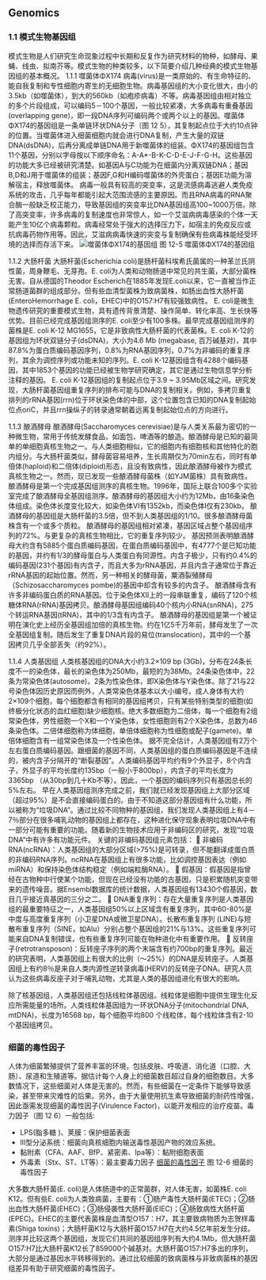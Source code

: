 ## Genomics


### 1.1 模式生物基因组
模式生物是人们研究生命现象过程中长期和反复作为研究材料的物种，如酵母、果蝇、线虫、拟南芥等。模式生物的种类较多，以下简要介绍几种经典的模式生物基因组的基本概况。
1.1.1 噬菌体ΦX174
病毒(virus)是一类原始的、有生命特征的、能自我复制和专性细胞内寄生的无细胞生物。病毒基因组的大小变化很大，由小的3.5kb（如噬菌体），到大的560kb（如疱疹病毒）不等。病毒基因组由相对独立的多个片段组成，可以编码5－100个基因，一般比较紧凑，大多病毒有重叠基因(overlapping gene)，即一段DNA序列可编码两个或两个以上的基因。噬菌体ΦX174的基因组是一条单链环状DNA分子（图 12 5），其复制起点位于大约10点钟的位置。当噬菌体进入细菌细胞内就会进行DNA复制，产生大量的双链DNA(dsDNA)，后再分离成单链DNA用于新噬菌体的组装。ΦX174的基因组包含11个基因，分别以字母按以下顺序命名：A-A*-B-K-C-D-E-J-F-G-H。这些基因的功能大多已经被研究清楚。如基因A与C功能为在细菌内分离双链DNA；基因B,D和J用于噬菌体的组装；基因F,G和H编码噬菌体的外壳蛋白；基因E功能为溶解宿主，释放噬菌体。
病毒一般具有较高的突变率，这是流感病毒逃避人类免疫系统的攻击，几乎每年都能引起大范围流感的主要原因。而且RNA病毒的RNA聚合酶一般缺乏校正能力，导致基因组的突变率比DNA基因组高100~1000万倍。除了高突变率，许多病毒的复制速度也非常惊人，如一个艾滋病病毒感染的个体一天能产生10亿个病毒颗粒。病毒经常处于强大的选择压力下，如宿主的免疫反应或抗病毒药物作用等。因此，艾滋病病毒快速的突变与复制确保有些病毒株能经受环境的选择而存活下来。
![噬菌体ΦX174的基因组](https://raw.githubusercontent.com/adong77/bigbook/master/imageBed/book/fig12-5.png)
图 12-5 噬菌体ΦX174的基因组

1.1.2 大肠杆菌
大肠杆菌(Escherichia coli)是肠杆菌科埃希氏菌属的一种革兰氏阴性菌，周身鞭毛、无芽孢。E. coli为人类和动物肠道中常见的共生菌，大部分菌株无害。自从德国的Theodor Escherich在1885年发现E.coli以来，它一直被当作正常肠道菌群的组成部分。但有些血清型菌株为致病菌株，如肠出血性大肠杆菌(EnteroHemorrhage E. coli，EHEC)中的O157:H7有较强致病性。
E. coli是微生物遗传研究的重要模式生物，具有遗传背景清楚、操作简单、转化率高、生长快等优势。目前已经完成基因组测序的E. coli至少有100多株。最早完成基因组测序的菌株是E. coli K-12 MG1655，它是非致病性大肠杆菌的代表菌株。E. coli K-12的基因组为环状双链分子(dsDNA)，大小为4.6 Mb (megabase, 百万碱基对)，其中87.8%为蛋白质编码基因序列，0.8%为RNA基因序列，0.7%为非编码的重复序列，其余为调控序列或功能未知的序列。E. coli K-12基因组含有4288个编码基因，其中1853个基因的功能已经被生物学研究确定，其它是通过生物信息学分析注释的基因。
E. coli K-12基因组的复制起点位于3.9 ~ 3.95Mb区域之间。研究发现，大肠杆菌基因组重复序列的排布可能与DNA的复制相关。例如，多拷贝重复排列的rRNA基因(rrn)位于环状染色体的中部，这个位置包含已知的DNA复制起始位点oriC，并且rrn操纵子的转录通常朝着远离复制起始位点的方向进行。

1.1.3 酿酒酵母
酿酒酵母(Saccharomyces cerevisiae)是与人类关系最为密切的一种微生物，常用于传统发酵食品，如面包、啤酒等的酿造。酿酒酵母是已知的最简单的单细胞真核生物之一。与人类细胞相似，它的细胞内有细胞核和其他特化的胞内组分。与大肠杆菌类似，酵母菌容易培养，生长周期仅为70min左右，同时有单倍体(haploid)和二倍体(diploid)形态，且没有致病性，因此酿酒酵母被作为模式真核生物之一。然而，现已发现一些酿酒酵母菌株（如YJM菌株）具有致病性。
酿酒酵母是第一个完成基因组测序的真核生物。1996年，国际上联合100多个实验室完成了酿酒酵母全基因组测序。酿酒酵母的基因组大小约为12Mb，由16条染色体组成。染色体长度变化较大，如染色体Ⅵ有1352kb，而染色体Ⅰ仅有230kb。  酿酒酵母的基因组是大肠杆菌的3.5倍，但不到人类基因组的1/10。很多酿酒酵母菌株含有一个或多个质粒。
酿酒酵母的基因组相对紧凑，基因区域占整个基因组序列的72%。与更复杂的真核生物相比，它的重复序列较少。  基因预测表明酿酒酵母大约含有5885个蛋白质编码基因，在蛋白质编码基因中，有4777个是已知功能的基因，并约有1/3的酵母蛋白与人类蛋白有同源性。内含子极少，只有约0.4%的编码基因(231个基因)有内含子，而且大多为rRNA基因，并且内含子通常位于靠近rRNA基因的起始位置。然而，另一种相关的酵母菌，粟酒裂殖酵母（Schizosaccharomyces pombe)的基因中却含有较多的内含子。
 酿酒酵母含有许多非编码蛋白质的RNA基因。位于染色体Ⅻ上的一段串联重复，编码了120个核糖体RNA(rRNA)基因拷贝。酿酒酵母基因组编码40个核内小RNA(snRNA)，275个转运RNA基因(tRNA)，其中的1/3含有内含子。
酿酒酵母的基因组是第一个被证明在演化史上经历全基因组加倍的真核生物。约在1亿5千万年前，酵母发生了一次全基因组复制。随后发生了重复DNA片段的易位(translocation)，其中的一个基因拷贝几乎全部丢失（约92%）。

1.1.4 人类基因组
人类核基因组的DNA大小约3.2×109 bp (3Gb)，分布在24条长度不一的染色体，最长的染色体为250Mb，最短的为38Mb。24条染色体中，22条为常染色体(autosome)，2条为性染色体，即X染色体与Y染色体。除了21与22号染色体因历史原因而例外，人类常染色体基本以大小编号。成人身体有大约2×109个细胞，每个细胞都含有相同的基因组拷贝，只有某些特别类型的细胞(如终极分化状态的血红细胞)缺少细胞核。绝大多数细胞为二倍体，每一个细胞有2组常染色体，男性细胞一个X和一个Y染色体，女性细胞则有2个X染色体，总数为46条染色体。二倍体细胞称为体细胞，单倍体细胞称为性细胞或配子(gamete)。单倍体细胞含有一组常染色体及一个性染色体。
据不完全估计，人类基因组有2万个左右蛋白质编码基因。跟细菌的基因不同，人类基因组的蛋白质编码基因是不连续的，被内含子分隔开的“断裂基因”。人类编码基因平均约有9个外显子，8个内含子，外显子的平均长度约135bp（一般小于800bp），内含子的平均长度为3365bp （从30bp到几十Kb不等）。因此，一个基因的编码序列只有基因总长的5%左右。
早在人类基因组测序完成之前，我们就已经发现基因组上大部分区域（超过95%）是不会直接编码蛋白的。由于不知道这部分基因组有什么功能，所以被称为“垃圾DNA”。通过比较不同物种的基因组，我们发现人类基因组上有4－7％部分在很多哺乳动物的基因组上都存在，这种进化保守现象表明垃圾DNA中有一部分可能有重要的功能。随着新的生物技术应用于非编码区的研究，发现“垃圾DNA”中有许多有功能元件。
关键的非编码基因组元素包括：
	非编码RNA(ncRNA)：人类基因组的大部分区域(>75%)是可转录，但不能翻译成蛋白质的非编码RNA序列。ncRNA在基因组上有很多功能，比如调控基因表达（例如miRNA）和保持染色体结构稳定（例如端粒酶RNA）。
	假基因：假基因是指曾经在古物种中行使某个功能，但现在已经没有功能的古基因，只是积累随机突变带来的遗传噪音。据Ensembl数据库的统计数据，人类基因组有13430个假基因，数目几乎接近真基因的三分之二。
	DNA重复序列：存在大量重复序列是人类基因组的最重要特征之一，人类基因组50%以上区域含有重复序列，其中60-80%是中度与高度重复序列（小卫星DNA或微卫星DNA）。长散布重复序列 (LINE)与短散布重复序列（SINE，如Alu）分别占整个基因组的21%与13%。这些重复序列可能来自DNA复制错误，也有些重复序列可能在物种进化中有重要作用。
	反转座子(retrotransposon)：反转座子序列的两个末端含有约700bp的重复序列。最近的研究表明，人类基因组上有很大的比例（～25%）的DNA是反转座子。人类基因组上有约8％是来自人类内源性逆转录病毒(HERV)的反转座子DNA。研究人员认为这些病毒反座子对于哺乳动物，尤其是人类的基因组进化有很大的影响。

除了核基因组，人类基因组还包括线粒体基因组。线粒体是细胞中提供生理生化反应所需能量的场所。人类线粒体基因组为一环状DNA分子(mitochondrial DNA, mtDNA)，长度为16568 bp，每个细胞平均800 个线粒体，每个线粒体含有2-10个基因组拷贝。

### 细菌的毒性因子
人体为细菌繁殖提供了营养丰富的环境，包括皮肤、呼吸道、消化道（口腔、大肠）、尿道和生殖道等。据估计每个人身上的细菌数目超过自身的细胞数目。大多数情况下，这些细菌对人体是无害的。然而，有些细菌在一定条件下能够导致感染，甚至带来灾难性的后果。另外，由于大量使用抗生素导致细菌的耐药性增强，因此亟需发现细菌的毒性因子(Virulence Factor)，以能开发相应的治疗疫苗。毒力因子（图 12 6）一般包括:
* LPS(脂多糖 )、荚膜：保护细菌表面
* Ⅲ型分泌系统：细菌向真核细胞内输送毒性基因产物的效应系统。
* 黏附素（CFA、AAF、BfP、紧密素、Ipa等）：黏附细胞表面
* 外毒素（Stx、ST、LT等）：最主要毒力因子
[细菌的毒性因子](https://raw.githubusercontent.com/adong77/bigbook/master/imageBed/book/fig12-6.jpg)
图 12-6 细菌的毒性因子

大多数大肠杆菌(E. coli)是人体肠道中的正常菌群，对人体无害，如菌株E. coli K12。但有些E. coli为人类致病菌，主要有：①肠产毒性大肠杆菌(ETEC)；②肠出血性大肠杆菌(EHEC)；③肠侵袭性大肠杆菌(EIEC)；④肠致病性大肠杆菌(EPEC)。EHEC的主要代表菌株是血清型O157：H7，其主要致病物质为志贺样毒素(Shiga toxins)；大肠杆菌K12与大肠杆菌O157:H7在大约4.5亿年前发生分歧。测序并比较这两个基因组，发现它们共同的基因组序列有大约4.1Mb，但大肠杆菌O157:H7比大肠杆菌K12长了859000个碱基对。大肠杆菌O157:H7多出的序列，大部分是通过基因水平转移得到的。通过比较细菌的致病菌株与非致病菌株的基因组差异有助于研究细菌的毒性因子。

